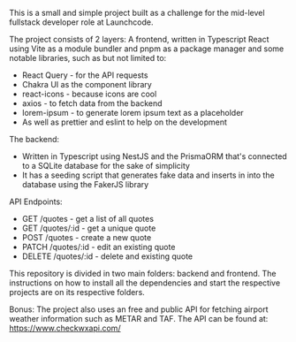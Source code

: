 This is a small and simple project built as a challenge for the mid-level fullstack developer role at Launchcode.

The project consists of 2 layers:
A frontend, written in Typescript React using Vite as a module bundler and pnpm as a package manager and some notable libraries, such as but not limited to:
- React Query - for the API requests
- Chakra UI as the component library
- react-icons - because icons are cool
- axios - to fetch data from the backend
- lorem-ipsum - to generate lorem ipsum text as a placeholder
- As well as prettier and eslint to help on the development

The backend:
- Written in Typescript using NestJS and the PrismaORM that's connected to a SQLite database for the sake of simplicity
- It has a seeding script that generates fake data and inserts in into the database using the FakerJS library

API Endpoints:
- GET /quotes - get a list of all quotes
- GET /quotes/:id - get a unique quote
- POST /quotes - create a new quote
- PATCH /quotes/:id - edit an existing quote
- DELETE /quotes/:id  - delete and existing quote

This  repository is divided in two main folders: backend and frontend.
The instructions on how to install all the dependencies and start the respective projects are on its respective folders.

Bonus: The project also uses an free and public API for fetching airport weather information such as METAR and TAF.
The API can be found at: https://www.checkwxapi.com/
